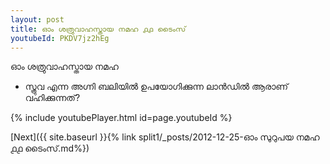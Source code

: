 ```yaml
---
layout: post
title: ഓം ശത്രുവാഹസ്തായ നമഹ ൧൧ ടൈംസ്
youtubeId: PKDV7jz2hEg
---
```

 
 
 ഓം ശത്രുവാഹസ്തായ നമഹ 
 
 - സ്ത്രുവ എന്ന അഗ്നി ബലിയിൽ ഉപയോഗിക്കുന്ന ലാൻഡിൽ ആരാണ് വഹിക്കുന്നത്? 
 
  
 
  
 
 
 
 
 
 


{% include youtubePlayer.html id=page.youtubeId %}
 
[Next]({{ site.baseurl }}{% link  split1/_posts/2012-12-25-ഓം സുറുപയ നമഹ ൧൧ ടൈംസ്.md%})
 
